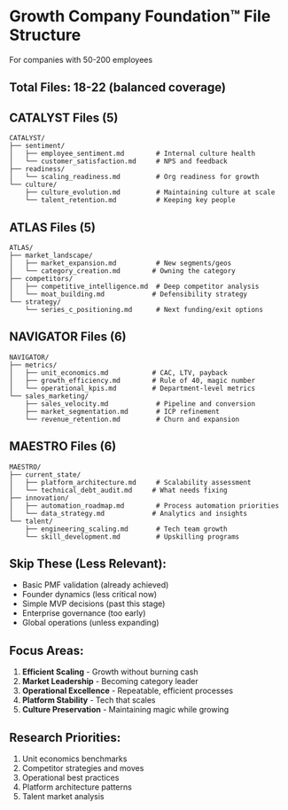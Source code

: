 # Growth Company Foundation™ File Structure
For companies with 50-200 employees

## Total Files: 18-22 (balanced coverage)

## CATALYST Files (5)
```
CATALYST/
├── sentiment/
│   ├── employee_sentiment.md        # Internal culture health
│   └── customer_satisfaction.md     # NPS and feedback
├── readiness/
│   └── scaling_readiness.md         # Org readiness for growth
└── culture/
    ├── culture_evolution.md         # Maintaining culture at scale
    └── talent_retention.md          # Keeping key people
```

## ATLAS Files (5)
```
ATLAS/
├── market_landscape/
│   ├── market_expansion.md          # New segments/geos
│   └── category_creation.md        # Owning the category
├── competitors/
│   ├── competitive_intelligence.md  # Deep competitor analysis
│   └── moat_building.md            # Defensibility strategy
└── strategy/
    └── series_c_positioning.md      # Next funding/exit options
```

## NAVIGATOR Files (6)
```
NAVIGATOR/
├── metrics/
│   ├── unit_economics.md           # CAC, LTV, payback
│   ├── growth_efficiency.md        # Rule of 40, magic number
│   └── operational_kpis.md         # Department-level metrics
└── sales_marketing/
    ├── sales_velocity.md            # Pipeline and conversion
    ├── market_segmentation.md       # ICP refinement
    └── revenue_retention.md         # Churn and expansion
```

## MAESTRO Files (6)
```
MAESTRO/
├── current_state/
│   ├── platform_architecture.md     # Scalability assessment
│   └── technical_debt_audit.md     # What needs fixing
├── innovation/
│   ├── automation_roadmap.md        # Process automation priorities
│   └── data_strategy.md            # Analytics and insights
└── talent/
    ├── engineering_scaling.md       # Tech team growth
    └── skill_development.md         # Upskilling programs
```

## Skip These (Less Relevant):
- Basic PMF validation (already achieved)
- Founder dynamics (less critical now)
- Simple MVP decisions (past this stage)
- Enterprise governance (too early)
- Global operations (unless expanding)

## Focus Areas:
1. **Efficient Scaling** - Growth without burning cash
2. **Market Leadership** - Becoming category leader
3. **Operational Excellence** - Repeatable, efficient processes
4. **Platform Stability** - Tech that scales
5. **Culture Preservation** - Maintaining magic while growing

## Research Priorities:
1. Unit economics benchmarks
2. Competitor strategies and moves
3. Operational best practices
4. Platform architecture patterns
5. Talent market analysis